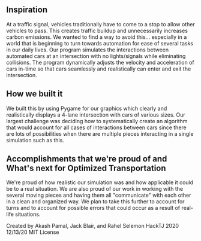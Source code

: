 ## Inspiration
At a traffic signal, vehicles traditionally have to come to a stop to allow other vehicles to pass. This creates traffic buildup and unnecessarily increases carbon emissions. We wanted to find a way to avoid this... especially in a world that is beginning to turn towards automation for ease of several tasks in our daily lives. Our program simulates the interactions between automated cars at an intersection with no lights/signals while eliminating collisions. The program dynamically adjusts the velocity and acceleration of cars in-time so that cars seamlessly and realistically can enter and exit the intersection.

## How we built it
We built this by using Pygame for our graphics which clearly and realistically displays a 4-lane intersection with cars of various sizes. Our largest challenge was deciding how to systematically create an algorithm that would account for all cases of interactions between cars since there are lots of possibilities when there are multiple pieces interacting in a single simulation such as this. 

## Accomplishments that we're proud of and What's next for Optimized Transportation
We're proud of how realistic our simulation was and how applicable it could be to a real situation. We are also proud of our work in working with the several moving pieces and having them all "communicate" with each other in a clean and organized way. We plan to take this further to account for turns and to account for possible errors that could occur as a result of real-life situations.

Created by Akash Pamal, Jack Blair, and Rahel Selemon
HackTJ 2020 12/13/20
MIT License